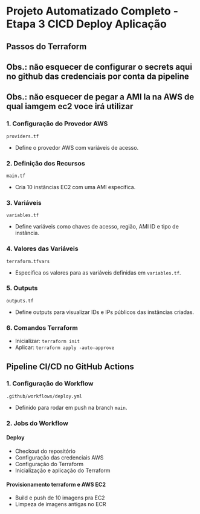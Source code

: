 <h1>Projeto Automatizado Completo - Etapa 3 CICD Deploy Aplicação</h1>

<h2>Passos do Terraform</h2>

<h2>Obs.: não esquecer de configurar o secrets aqui no github das credenciais por conta da pipeline</h2>

<h2>Obs.: não esquecer de pegar a AMI la na AWS de qual iamgem ec2 voce irá utilizar</h2>

<h3>1. Configuração do Provedor AWS</h3>
<pre><code>providers.tf</code></pre>
<ul>
  <li>Define o provedor AWS com variáveis de acesso.</li>
</ul>

<h3>2. Definição dos Recursos</h3>
<pre><code>main.tf</code></pre>
<ul>
  <li>Cria 10 instâncias EC2 com uma AMI específica.</li>
</ul>

<h3>3. Variáveis</h3>
<pre><code>variables.tf</code></pre>
<ul>
  <li>Define variáveis como chaves de acesso, região, AMI ID e tipo de instância.</li>
</ul>

<h3>4. Valores das Variáveis</h3>
<pre><code>terraform.tfvars</code></pre>
<ul>
  <li>Especifica os valores para as variáveis definidas em <code>variables.tf</code>.</li>
</ul>

<h3>5. Outputs</h3>
<pre><code>outputs.tf</code></pre>
<ul>
  <li>Define outputs para visualizar IDs e IPs públicos das instâncias criadas.</li>
</ul>

<h3>6. Comandos Terraform</h3>
<ul>
  <li>Inicializar: <code>terraform init</code></li>
  <li>Aplicar: <code>terraform apply -auto-approve</code></li>
</ul>

<h2>Pipeline CI/CD no GitHub Actions</h2>

<h3>1. Configuração do Workflow</h3>
<pre><code>.github/workflows/deploy.yml</code></pre>
<ul>
  <li>Definido para rodar em push na branch <code>main</code>.</li>
</ul>

<h3>2. Jobs do Workflow</h3>

<h4>Deploy</h4>
<ul>
  <li>Checkout do repositório</li>
  <li>Configuração das credenciais AWS</li>
  <li>Configuração do Terraform</li>
  <li>Inicialização e aplicação do Terraform</li>
</ul>

<h4>Provisionamento terraform e AWS EC2</h4>
<ul>
  <li>Build e push de 10 imagens pra EC2</li>
  <li>Limpeza de imagens antigas no ECR</li>
</ul>